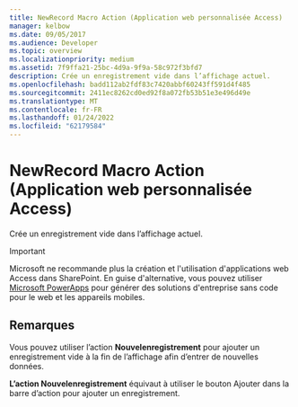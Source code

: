 ```yaml
---
title: NewRecord Macro Action (Application web personnalisée Access)
manager: kelbow
ms.date: 09/05/2017
ms.audience: Developer
ms.topic: overview
ms.localizationpriority: medium
ms.assetid: 7f9ffa21-25bc-4d9a-9f9a-58c972f3bfd7
description: Crée un enregistrement vide dans l’affichage actuel.
ms.openlocfilehash: badd112ab2fdf83c7420abbf60243ff591d4f485
ms.sourcegitcommit: 2411ec8262cd0ed92f8a072fb53b51e3e496d49e
ms.translationtype: MT
ms.contentlocale: fr-FR
ms.lasthandoff: 01/24/2022
ms.locfileid: "62179584"
---
```

# <a name="newrecord-macro-action-access-custom-web-app"></a>NewRecord Macro Action (Application web personnalisée Access)

Crée un enregistrement vide dans l’affichage actuel.
  
> [!IMPORTANT]
> Microsoft ne recommande plus la création et l'utilisation d'applications web Access dans SharePoint. En guise d'alternative, vous pouvez utiliser [Microsoft PowerApps](https://powerapps.microsoft.com/) pour générer des solutions d'entreprise sans code pour le web et les appareils mobiles. 
  
## <a name="remarks"></a>Remarques

Vous pouvez utiliser l’action **Nouvelenregistrement** pour ajouter un enregistrement vide à la fin de l’affichage afin d’entrer de nouvelles données. 
  
**L’action Nouvelenregistrement** équivaut à utiliser le bouton Ajouter dans la barre d’action pour ajouter un enregistrement.  
  

